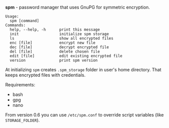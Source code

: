 **spm** - password manager that uses GnuPG for symmetric encryption.

```
Usage:
  spm [command]
Commands:
  help, --help, -h      print this message
  init                  initialize spm storage
  ls                    show all encrypted files
  enc [file]            encrypt new file
  dec [file]            decrypt encrypted file
  del [file]            delete chosen file
  edit [file]           edit existing encrypted file
  version               print spm version
```

At initializing `spm` creates `.spm_storage` folder in user's home directory. That keeps encrypted files with credentials.

Requirements:
* bash
* gpg
* nano

From version 0.6 you can use `/etc/spm.conf` to override script variables (like `STORAGE_FOLDER`).